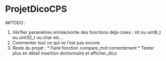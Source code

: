 # ProjetDicoCPS

##TODO :
1. Vérifier paramètres entrée/sortie des fonctions déjà crées : int ou uint8_t ou uint32_t ou char etc...
3. Commenter tout ce qui ne l'est pas encore
4. Reste du projet : 
                      * Faire fonction compare_mot correctement
                      * Tester plus en détail insertion dictionnaire et afficher_dico
